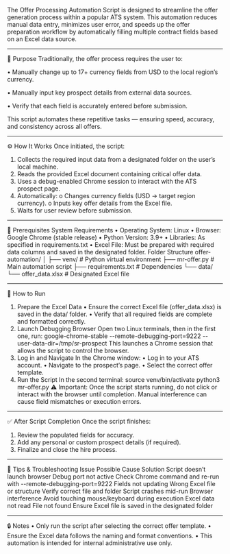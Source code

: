 The Offer Processing Automation Script is designed to streamline the offer generation process within a popular ATS system.
This automation reduces manual data entry, minimizes user error, and speeds up the offer preparation workflow by automatically filling multiple contract fields based on an Excel data source.
________________________________________
🎯 Purpose
Traditionally, the offer process requires the user to:

•	Manually change up to 17+ currency fields from USD to the local region’s currency.

•	Manually input key prospect details from external data sources.

•	Verify that each field is accurately entered before submission.

This script automates these repetitive tasks — ensuring speed, accuracy, and consistency across all offers.
________________________________________
⚙️ How It Works
Once initiated, the script:
1.	Collects the required input data from a designated folder on the user’s local machine.
2.	Reads the provided Excel document containing critical offer data.
3.	Uses a debug-enabled Chrome session to interact with the ATS prospect page.
4.	Automatically:
o	Changes currency fields (USD → target region currency).
o	Inputs key offer details from the Excel file.
5.	Waits for user review before submission.
________________________________________
📂 Prerequisites
System Requirements
•	Operating System: Linux
•	Browser: Google Chrome (stable release)
•	Python Version: 3.9+
•	Libraries: As specified in requirements.txt
•	Excel File: Must be prepared with required data columns and saved in the designated folder.
Folder Structure
offer-automation/
│
├── venv/                  # Python virtual environment
├── mr-offer.py            # Main automation script
├── requirements.txt        # Dependencies
└── data/
    └── offer_data.xlsx     # Designated Excel file
________________________________________
🚀 How to Run
1. Prepare the Excel Data
•	Ensure the correct Excel file (offer_data.xlsx) is saved in the data/ folder.
•	Verify that all required fields are complete and formatted correctly.
2. Launch Debugging Browser
Open two Linux terminals, then in the first one, run:
google-chrome-stable --remote-debugging-port=9222 --user-data-dir=/tmp/sr-prospect
This launches a Chrome session that allows the script to control the browser.
3. Log in and Navigate
In the Chrome window:
•	Log in to your ATS account.
•	Navigate to the prospect’s page.
•	Select the correct offer template.
4. Run the Script
In the second terminal:
source venv/bin/activate
python3 mr-offer.py
⚠️ Important:
Once the script starts running, do not click or interact with the browser until completion.
Manual interference can cause field mismatches or execution errors.
________________________________________
✅ After Script Completion
Once the script finishes:
1.	Review the populated fields for accuracy.
2.	Add any personal or custom prospect details (if required).
3.	Finalize and close the hire process.
________________________________________
🧠 Tips & Troubleshooting
Issue	Possible Cause	Solution
Script doesn’t launch browser	Debug port not active	Check Chrome command and re-run with --remote-debugging-port=9222
Fields not updating	Wrong Excel file or structure	Verify correct file and folder
Script crashes mid-run	Browser interference	Avoid touching mouse/keyboard during execution
Excel data not read	File not found	Ensure Excel file is saved in the designated folder
________________________________________
🔒 Notes
•	Only run the script after selecting the correct offer template.
•	Ensure the Excel data follows the naming and format conventions.
•	This automation is intended for internal administrative use only.
